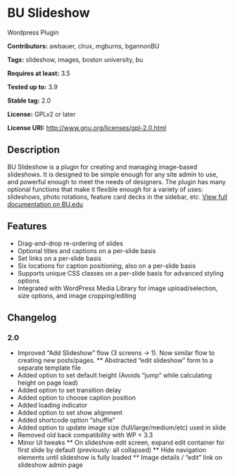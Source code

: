 # BU Slideshow #
Wordpress Plugin

**Contributors:** awbauer, clrux, mgburns, bgannonBU

**Tags:** slideshow, images, boston university, bu

**Requires at least:** 3.5

**Tested up to:** 3.9

**Stable tag:** 2.0

**License:** GPLv2 or later

**License URI:** http://www.gnu.org/licenses/gpl-2.0.html


## Description ##
BU Slideshow is a plugin for creating and managing image-based slideshows. It is designed to be simple enough for any site admin to use, and powerful enough to meet the needs of designers. The plugin has many optional functions that make it flexible enough for a variety of uses: slideshows, photo rotations, feature card decks in the sidebar, etc. 
[View full documentation on BU.edu](http://www.bu.edu/tech/services/comm/websites/www/wordpress/how-to/create-slideshows/)

## Features ##
* Drag-and-drop re-ordering of slides
* Optional titles and captions on a per-slide basis
* Set links on a per-slide basis
* Six locations for caption positioning, also on a per-slide basis
* Supports unique CSS classes on a per-slide basis for advanced styling options
* Integrated with WordPress Media Library for image upload/selection, size options, and image cropping/editing

## Changelog ##
### 2.0 ###
* Improved “Add Slideshow” flow (3 screens -> 1). Now similar flow to creating new posts/pages.
** Abstracted “edit slideshow” form to a separate template file
* Added option to set default height (Avoids “jump” while calculating height on page load)
* Added option to set transition delay
* Added option to choose caption position
* Added loading indicator
* Added option to set show alignment
* Added shortcode option “shuffle”
* Added option to update image size (full/large/medium/etc) used in slide
* Removed old back compatibility with WP < 3.3
* Minor UI tweaks
** On slideshow edit screen, expand edit container for first slide by default (previously: all collapsed)
** Hide navigation elements until slideshow is fully loaded
** Image details / “edit” link on slideshow admin page
